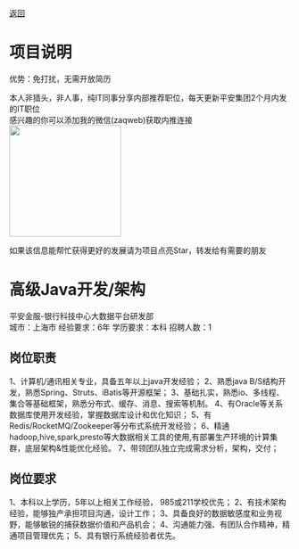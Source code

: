 [返回](../)

# 项目说明

优势：免打扰，无需开放简历

本人非猎头，非人事，纯IT同事分享内部推荐职位，每天更新平安集团2个月内发的IT职位  
感兴趣的你可以添加我的微信(zaqweb)获取内推连接  
<img src="https://github.com/zaqweb/PA-IT-JOBS/blob/master/WechatICode.jpeg"  height="200" width="200">

如果该信息能帮忙获得更好的发展请为项目点亮Star，转发给有需要的朋友

# 高级Java开发/架构
平安金服-银行科技中心大数据平台研发部  
城市：上海市 经验要求：6年 学历要求：本科  招聘人数：1

## 岗位职责
1、计算机/通讯相关专业，具备五年以上java开发经验；
2、熟悉java B/S结构开发，熟悉Spring、Struts、iBatis等开源框架；
3、基础扎实，熟悉io、多线程、集合等基础框架，熟悉分布式、缓存、消息、搜索等机制。
4、有Oracle等关系数据库使用开发经验，掌握数据库设计和优化知识；
5、有Redis/RocketMQ/Zookeeper等分布式系统开发经验；
6、精通hadoop,hive,spark,presto等大数据相关工具的使用,有部署生产环境的计算集群，底层架构&性能优化经验。
7、带领团队独立完成需求分析，架构，交付；

## 岗位要求
1、本科以上学历，5年以上相关工作经验， 985或211学校优先；
2、有技术架构经验，能够独产承担项目沟通，设计工作；
3、具备良好的数据敏感度和业务视野，能够敏锐的捕获数据价值和产品机会；
4、沟通能力强、有团队合作精神，精通项目管理优先；
5、具有银行系统经验者优先。




